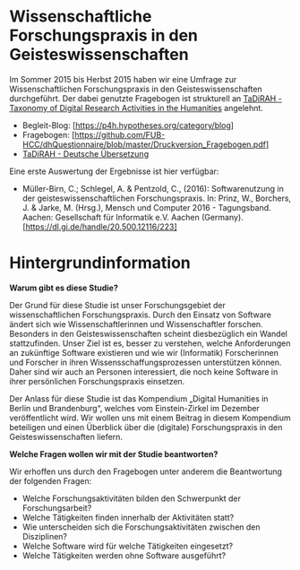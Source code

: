 # Wissenschaftliche Forschungspraxis in den Geisteswissenschaften

Im Sommer 2015 bis Herbst 2015 haben wir eine Umfrage zur Wissenschaftlichen Forschungspraxis in den Geisteswissenschaften durchgeführt. Der dabei genutzte Fragebogen ist strukturell an [TaDiRAH - Taxonomy of Digital Research Activities in the Humanities](http://tadirah.dariah.eu/vocab/index.php) angelehnt. 

* Begleit-Blog: [https://p4h.hypotheses.org/category/blog]
* Fragebogen: [https://github.com/FUB-HCC/dhQuestionnaire/blob/master/Druckversion_Fragebogen.pdf]
* [TaDiRAH - Deutsche Übersetzung](https://github.com/FUB-HCC/dhQuestionnaire/tree/master/TaDiRAH-de)

Eine erste Auswertung der Ergebnisse ist hier verfügbar:
* Müller-Birn, C.; Schlegel, A. & Pentzold, C., (2016): Softwarenutzung in der geisteswissenschaftlichen Forschungspraxis. In: Prinz, W., Borchers, J. & Jarke, M. (Hrsg.), Mensch und Computer 2016 - Tagungsband. Aachen: Gesellschaft für Informatik e.V. Aachen (Germany). [https://dl.gi.de/handle/20.500.12116/223]

# Hintergrundinformation

**Warum gibt es diese Studie?**

Der Grund für diese Studie ist unser Forschungsgebiet der wissenschaftlichen Forschungspraxis. Durch den Einsatz von Software ändert sich wie Wissenschaftlerinnen und Wissenschaftler forschen. Besonders in den Geisteswissenschaften scheint diesbezüglich ein Wandel stattzufinden. Unser Ziel ist es, besser zu verstehen, welche Anforderungen an zukünftige Software existieren und wie wir (Informatik) Forscherinnen und Forscher in ihren Wissensschaffungsprozessen unterstützen können. Daher sind wir auch an Personen interessiert, die noch keine Software in ihrer persönlichen Forschungspraxis einsetzen.

Der Anlass für diese Studie ist das Kompendium „Digital Humanities in Berlin und Brandenburg“, welches vom Einstein-Zirkel im Dezember veröffentlicht wird. Wir wollen uns mit einem Beitrag in diesem Kompendium beteiligen und einen Überblick über die (digitale) Forschungspraxis in den Geisteswissenschaften liefern.

**Welche Fragen wollen wir mit der Studie beantworten?**

Wir erhoffen uns durch den Fragebogen unter anderem die Beantwortung der folgenden Fragen:

* Welche Forschungsaktivitäten bilden den Schwerpunkt der Forschungsarbeit?
* Welche Tätigkeiten finden innerhalb der Aktivitäten statt?
* Wie unterscheiden sich die Forschungsaktivitäten zwischen den Disziplinen?
* Welche Software wird für welche Tätigkeiten eingesetzt?
* Welche Tätigkeiten werden ohne Software ausgeführt?

